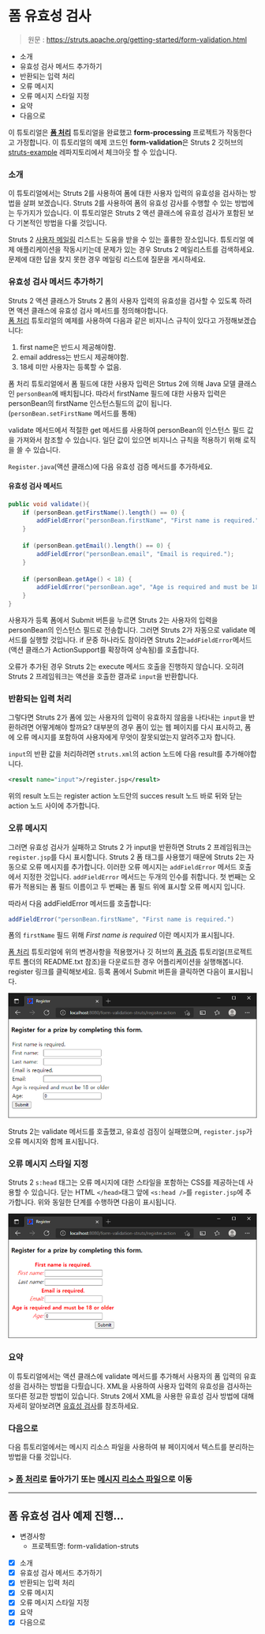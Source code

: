 # 폼 유효성 검사

> 원문 : https://struts.apache.org/getting-started/form-validation.html

* 소개
* 유효성 검사 메서드 추가하기
* 반환되는 입력 처리
* 오류 메시지
* 오류 메시지 스타일 지정
* 요약
* 다음으로

이 튜토리얼은 **[폼 처리](../processing-forms)** 튜토리얼을 완료했고 **form-processing** 프로젝트가 작동한다고 가정합니다. 이 튜토리얼의 예제 코드인 **form-validation**은 Struts 2 깃허브의 [struts-example](https://github.com/apache/struts-examples) 레파지토리에서 체크아웃 할 수 있습니다.



### 소개

이 튜토리얼에서는 Struts 2를 사용하여 폼에 대한 사용자 입력의 유효성을 검사하는 방법을 살펴 보겠습니다. Struts 2를 사용하여 폼의 유효성 감사를 수행할 수 있는 방법에는 두가지가 있습니다. 이 튜토리얼은 Struts 2 액션 클래스에 유효성 검사가 포함된 보다 기본적인 방법을 다룰 것입니다.

Struts 2 [사용자 메일링](http://struts.apache.org/mail.html) 리스트는 도움을 받을 수 있는 훌륭한 장소입니다. 튜토리얼 예제 애플리케이션을 작동시키는데 문제가 있는 경우 Struts 2 메일리스트를 검색하세요. 문제에 대한 답을 찾지 못한 경우 메일링 리스트에 질문을 게시하세요.



### 유효성 검사  메서드 추가하기

Struts 2 액션 클래스가 Struts 2 폼의 사용자 입력의 유효성을 검사할 수 있도록 하려면 액션 클래스에 유효성 검사 메서드를 정의해야합니다.<br>[폼 처리](../processing-forms) 튜토리얼의 예제를 사용하여 다음과 같은 비지니스 규칙이 있다고 가정해보겠습니다:

1. first name은 반드시 제공해야함.
2. email address는 반드시 제공해야함.
3. 18세 미만 사용자는 등록할 수 없음.

폼 처리 튜토리얼에서 폼 필드에 대한 사용자 입력은 Strtus 2에 의해 Java 모델 클래스인 `personBean`에 배치됩니다. 따라서 firstName 필드에 대한 사용자 입력은 personBean의 firstName 인스턴스필드의 값이 됩니다. (`personBean.setFirstName` 메서드를 통해)

validate 메서드에서 적절한 get 메서드를 사용하여 personBean의 인스턴스 필드 값을 가져와서 참조할 수 있습니다. 일단 값이 있으면 비지니스 규칙을 적용하기 위해 로직을 쓸 수 있습니다. 

`Register.java`(액션 클래스)에 다음 유효성 검증 메서드를 추가하세요.

#### 유효성 검사 메서드

```java
public void validate(){
    if (personBean.getFirstName().length() == 0) {
        addFieldError("personBean.firstName", "First name is required.");
    }

    if (personBean.getEmail().length() == 0) {
        addFieldError("personBean.email", "Email is required.");
    }

    if (personBean.getAge() < 18) {
        addFieldError("personBean.age", "Age is required and must be 18 or older");
    }
}
```

사용자가 등록 폼에서 Submit 버튼을 누르면 Struts 2는 사용자의 입력을 personBean의 인스턴스 필드로 전송합니다. 그러면 Struts 2가 자동으로 validate 메서드를 실행할 것입니다. if 문중 하나라도 참이라면 Struts 2는`addFieldError`메서드(액션 클래스가 ActionSupport를 확장하여 상속됨)를 호출합니다. 

오류가 추가된 경우 Struts 2는 execute 메서드 호출을 진행하지 않습니다. 오히려 Struts 2 프레임워크는 액션을 호출한 결과로 `input`을 반환합니다.



### 반환되는 입력 처리

그렇다면 Struts 2가 폼에 있는 사용자의 입력이 유효하지 않음을 나타내는 `input`을 반환하려면 어떻게해야 할까요? 대부분의 경우 폼이 있는 웹 페이지를 다시 표시하고, 폼에 오류 메시지를 포함하여 사용자에게 무엇이 잘못되었는지 알려주고자 합니다.

`input`의 반환 값을 처리하려면 `struts.xml`의 action 노드에 다음 result를 추가해야합니다.

```xml
<result name="input">/register.jsp</result>
```

위의 result 노드는 register action 노드안의  succes result 노드 바로 뒤와 닫는 action 노드 사이에 추가합니다.



### 오류 메시지

그러면 유효성 검사가 실패하고 Struts 2 가 input을 반환하면 Struts 2 프레임워크는 `register.jsp`를 다시 표시합니다. Struts 2 폼 태그를 사용했기 때문에 Struts 2는 자동으로 오류 메시지를 추가합니다. 이러한 오류 메시지는 `addFieldError` 메서드 호출에서 지정한 것입니다. `addFieldError` 메서드는 두개의 인수를 취합니다. 첫 번째는 오류가 적용되는 폼 필드 이름이고 두 번째는 폼 필드 위에 표시할 오류 메시지 입니다.

따라서 다음 addFieldError 메서드를 호출합니다:

```java
addFieldError("personBean.firstName", "First name is required.")
```

폼의 `firstName` 필드 위해 *First name is required* 이란 메시지가 표시됩니다.

[폼 처리](../processing-forms) 튜토리얼에 위의 변경사항을 적용했거나 깃 허브의 [폼 검증](https://github.com/apache/struts-examples/tree/master/form-validation) 튜토리얼(프로젝트 루트 폴더의 README.txt 참조)을 다운로드한 경우 어플리케이션을 실행해봅니다. register 링크를 클릭해보세요. 등록 폼에서 Submit 버튼을 클릭하면 다음이 표시됩니다.

![form-validation-empty](doc-resources/form-validation-empty.png)

Struts 2는 validate 메서드를 호출했고, 유효성 검징이 실패했으며, `register.jsp`가 오류 메시지와 함께 표시됩니다.



### 오류 메시지 스타일 지정

Struts 2 `s:head` 태그는 오류 메시지에 대한 스타일을 포함하는 CSS를 제공하는데 사용할 수 있습니다. 닫는 HTML `</head>`태그 앞에 `<s:head />`를 `register.jsp`에 추가합니다. 위와 동일한 단계를 수행하면 다음이 표시됩니다.

![form-validation-empty-add-style](doc-resources/form-validation-empty-add-style.png)



### 요약

이 튜토리얼에서는 액션 클래스에 validate 메서드를 추가해서 사용자의 폼 입력의 유효성을 검사하는 방법을 다뤘습니다. XML을 사용하여 사용자 입력의 유효성을 검사하는 또다른 정교한 방법이 있습니다. Struts 2에서 XML을 사용한 유효성 검사 방법에 대해 자세히 알아보려면 [유효성 검사](https://struts.apache.org/core-developers/validation.html)를 참조하세요.



### 다음으로

다음 튜토리얼에서는 메시지 리소스 파일을 사용하여 뷰 페이지에서 텍스트를 분리하는 방법을 다룰 것입니다.


### >  [폼 처리](../processing-forms)로 돌아가기 또는 [메시지 리소스 파일](https://struts.apache.org/getting-started/message-resource-files.html)으로 이동



---

## 폼 유효성 검사 예제 진행...

* 변경사항
  * 프로젝트명: form-validation-struts
* [x] 소개
* [x] 유효성 검사 메서드 추가하기
* [x] 반환되는 입력 처리
* [x] 오류 메시지
* [x] 오류 메시지 스타일 지정
* [x] 요약
* [x] 다음으로
